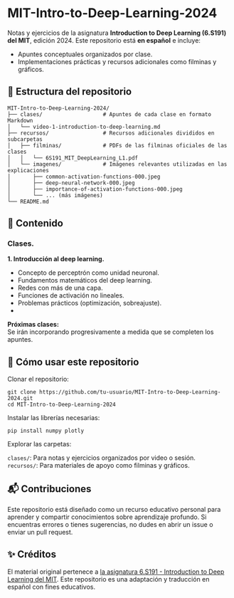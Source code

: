 # MIT-Intro-to-Deep-Learning-2024  
  
Notas y ejercicios de la asignatura **Introduction to Deep Learning (6.S191) del MIT**, edición 2024. Este repositorio está **en español** e incluye:  
- Apuntes conceptuales organizados por clase.     
- Implementaciones prácticas y recursos adicionales como filminas y gráficos.  
  
## 📂 Estructura del repositorio

```
MIT-Intro-to-Deep-Learning-2024/
├── clases/                   # Apuntes de cada clase en formato Markdown
│   └── video-1-introduction-to-deep-learning.md
├── recursos/                 # Recursos adicionales divididos en subcarpetas
│   ├── filminas/             # PDFs de las filminas oficiales de las clases
│   │   └── 6S191_MIT_DeepLearning_L1.pdf
│   └── imagenes/             # Imágenes relevantes utilizadas en las explicaciones
│       ├── common-activation-functions-000.jpeg
│       ├── deep-neural-network-000.jpeg
│       ├── importance-of-activation-functions-000.jpeg
│       └── ... (más imágenes)
└── README.md                 
```

## 📖 Contenido  

### Clases.  
**1. Introducción al deep learning.**  
- Concepto de perceptrón como unidad neuronal. 
- Fundamentos matemáticos del deep learning. 
- Redes con más de una capa. 
- Funciones de activación no lineales. 
- Problemas prácticos (optimización, sobreajuste).  
- 
**Próximas clases:**  
Se irán incorporando progresivamente a medida que se completen los apuntes.  
  
## 🚀 Cómo usar este repositorio  
  
Clonar el repositorio:  
  
```
git clone https://github.com/tu-usuario/MIT-Intro-to-Deep-Learning-2024.git
cd MIT-Intro-to-Deep-Learning-2024
```  

Instalar las librerías necesarias:

```
pip install numpy plotly
```
  
Explorar las carpetas:  
  
`clases/`: Para notas y ejercicios organizados por video o sesión.  
`recursos/`: Para materiales de apoyo como filminas y gráficos.  
  
## 📬 Contribuciones  
  
Este repositorio está diseñado como un recurso educativo personal para aprender y compartir conocimientos sobre aprendizaje profundo. Si encuentras errores o tienes sugerencias, no dudes en abrir un issue o enviar un pull request.  
  
## ✨ Créditos  
  
El material original pertenece a [la asignatura 6.S191 - Introduction to Deep Learning del MIT](https://introtodeeplearning.com/). Este repositorio es una adaptación y traducción en español con fines educativos.
